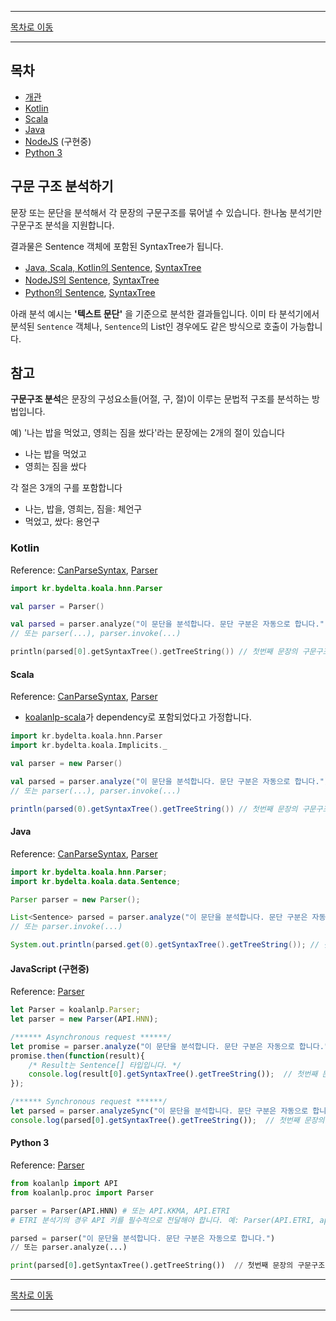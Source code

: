 --------

[목차로 이동](./index.md)

--------

## 목차 

- [개관](#구문-구조-분석하기)
- [Kotlin](#kotlin)
- [Scala](#scala)
- [Java](#java)
- [NodeJS](#javascript) (구현중)
- [Python 3](#python-3)

## 구문 구조 분석하기

문장 또는 문단을 분석해서 각 문장의 구문구조를 묶어낼 수 있습니다. 한나눔 분석기만 구문구조 분석을 지원합니다.

결과물은 Sentence 객체에 포함된 SyntaxTree가 됩니다.
- [Java, Scala, Kotlin의 Sentence](https://koalanlp.github.io/koalanlp/api/koalanlp/kr.bydelta.koala.data/-sentence/index.html),
  [SyntaxTree](https://koalanlp.github.io/koalanlp/api/koalanlp/kr.bydelta.koala.data/-syntax-tree/index.html)
- [NodeJS의 Sentence](https://koalanlp.github.io/nodejs-support/module-koalanlp_data.Sentence.html),
  [SyntaxTree](https://koalanlp.github.io/nodejs-support/module-koalanlp_data.SyntaxTree.html)
- [Python의 Sentence](https://koalanlp.github.io/python-support/html/koalanlp.html#koalanlp.data.Sentence),
  [SyntaxTree](https://koalanlp.github.io/python-support/html/koalanlp.html#koalanlp.data.SyntaxTree)

아래 분석 예시는 **'텍스트 문단'** 을 기준으로 분석한 결과들입니다. 
이미 타 분석기에서 분석된 `Sentence` 객체나, `Sentence`의 List인 경우에도 같은 방식으로 호출이 가능합니다. 

## 참고
**구문구조 분석**은 문장의 구성요소들(어절, 구, 절)이 이루는 문법적 구조를 분석하는 방법입니다.

예) '나는 밥을 먹었고, 영희는 짐을 쌌다'라는 문장에는
2개의 절이 있습니다
* 나는 밥을 먹었고
* 영희는 짐을 쌌다

각 절은 3개의 구를 포함합니다
* 나는, 밥을, 영희는, 짐을: 체언구
* 먹었고, 쌌다: 용언구

### Kotlin
Reference: [CanParseSyntax](https://koalanlp.github.io/koalanlp/api/koalanlp/kr.bydelta.koala.proc/-can-parse-syntax/index.html),
[Parser](https://koalanlp.github.io/koalanlp/api/koalanlp/kr.bydelta.koala.hnn/-parser/index.html)

```kotlin
import kr.bydelta.koala.hnn.Parser

val parser = Parser()

val parsed = parser.analyze("이 문단을 분석합니다. 문단 구분은 자동으로 합니다.") 
// 또는 parser(...), parser.invoke(...)

println(parsed[0].getSyntaxTree().getTreeString()) // 첫번째 문장의 구문구조 트리를 출력합니다.
```

#### Scala
Reference: [CanParseSyntax](https://koalanlp.github.io/koalanlp/api/koalanlp/kr.bydelta.koala.proc/-can-parse-syntax/index.html),
[Parser](https://koalanlp.github.io/koalanlp/api/koalanlp/kr.bydelta.koala.hnn/-parser/index.html)

* [koalanlp-scala](https://koalanlp.github.io/scala-support)가 dependency로 포함되었다고 가정합니다.

```scala
import kr.bydelta.koala.hnn.Parser
import kr.bydelta.koala.Implicits._

val parser = new Parser()

val parsed = parser.analyze("이 문단을 분석합니다. 문단 구분은 자동으로 합니다.")
// 또는 parser(...), parser.invoke(...)

println(parsed(0).getSyntaxTree().getTreeString()) // 첫번째 문장의 구문구조 트리를 출력합니다.
```

#### Java
Reference: [CanParseSyntax](https://koalanlp.github.io/koalanlp/api/koalanlp/kr.bydelta.koala.proc/-can-parse-syntax/index.html),
           [Parser](https://koalanlp.github.io/koalanlp/api/koalanlp/kr.bydelta.koala.hnn/-parser/index.html)

```java
import kr.bydelta.koala.hnn.Parser;
import kr.bydelta.koala.data.Sentence;

Parser parser = new Parser();

List<Sentence> parsed = parser.analyze("이 문단을 분석합니다. 문단 구분은 자동으로 합니다.");
// 또는 parser.invoke(...)

System.out.println(parsed.get(0).getSyntaxTree().getTreeString()); // 첫번째 문장의 구문구조 트리를 출력합니다.
```

#### JavaScript (구현중)
Reference: [Parser](https://koalanlp.github.io/nodejs-support/module-koalanlp.Parser.html)

```javascript
let Parser = koalanlp.Parser;
let parser = new Parser(API.HNN);

/****** Asynchronous request ******/
let promise = parser.analyze("이 문단을 분석합니다. 문단 구분은 자동으로 합니다.");
promise.then(function(result){ 
    /* Result는 Sentence[] 타입입니다. */ 
    console.log(result[0].getSyntaxTree().getTreeString());  // 첫번째 문장의 구문구조 트리를 출력합니다.
});

/****** Synchronous request ******/
let parsed = parser.analyzeSync("이 문단을 분석합니다. 문단 구분은 자동으로 합니다.");
console.log(parsed[0].getSyntaxTree().getTreeString());  // 첫번째 문장의 구문구조 트리를 출력합니다.
```

#### Python 3
Reference: [Parser](https://koalanlp.github.io/python-support/html/koalanlp.html#koalanlp.proc.Parser)

```python
from koalanlp import API
from koalanlp.proc import Parser

parser = Parser(API.HNN) # 또는 API.KKMA, API.ETRI
# ETRI 분석기의 경우 API 키를 필수적으로 전달해야 합니다. 예: Parser(API.ETRI, apiKey=API_KEY)

parsed = parser("이 문단을 분석합니다. 문단 구분은 자동으로 합니다.")
// 또는 parser.analyze(...)

print(parsed[0].getSyntaxTree().getTreeString())  // 첫번째 문장의 구문구조 트리를 출력합니다.
```

--------

[목차로 이동](./index.md)

--------
